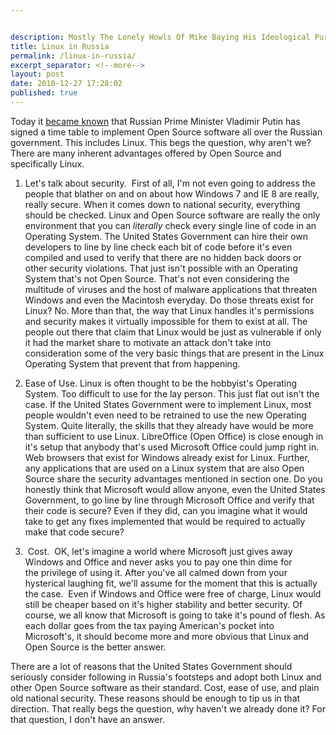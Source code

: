 ```yaml
---


description: Mostly The Lonely Howls Of Mike Baying His Ideological Purity At The Moon
title: Linux in Russia
permalink: /linux-in-russia/
excerpt_separator: <!--more-->
layout: post
date: 2010-12-27 17:28:02
published: true
---
```



Today it [became known](http://translate.google.com/translate?js=n&prev=_t&hl=en&ie=UTF-8&layout=2&eotf=1&sl=auto&tl=en&u=http://open.cnews.ru/news/top/index.shtml%3F2010/12/27/421556) that Russian Prime Minister Vladimir Putin has signed a time table to implement Open Source software all over the Russian government. This includes Linux. This begs the question, why aren't we? There are many inherent advantages offered by Open Source and specifically Linux.

1. Let's talk about security.  First of all, I'm not even going to address the people that blather on and on about how Windows 7 and IE 8 are really, really secure. When it comes down to national security, everything should be checked. Linux and Open Source software are really the only environment that you can _literally_ check every single line of code in an Operating System. The United States Government can hire their own developers to line by line check each bit of code before it's even compiled and used to verify that there are no hidden back doors or other security violations. That just isn't possible with an Operating System that's not Open Source. That's not even considering the multitude of viruses and the host of malware applications that threaten Windows and even the Macintosh everyday. Do those threats exist for Linux? No. More than that, the way that Linux handles it's permissions and security makes it virtually impossible for them to exist at all. The people out there that claim that Linux would be just as vulnerable if only it had the market share to motivate an attack don't take into consideration some of the very basic things that are present in the Linux Operating System that prevent that from happening.

2. Ease of Use. Linux is often thought to be the hobbyist's Operating System. Too difficult to use for the lay person. This just flat out isn't the case. If the United States Government were to implement Linux, most people wouldn't even need to be retrained to use the new Operating System. Quite literally, the skills that they already have would be more than sufficient to use Linux. LibreOffice (Open Office) is close enough in it's setup that anybody that's used Microsoft Office could jump right in. Web browsers that exist for Windows already exist for Linux. Further, any applications that are used on a Linux system that are also Open Source share the security advantages mentioned in section one. Do you honestly think that Microsoft would allow anyone, even the United States Government, to go line by line through Microsoft Office and verify that their code is secure? Even if they did, can you imagine what it would take to get any fixes implemented that would be required to actually make that code secure?

3.  Cost.  OK, let's imagine a world where Microsoft just gives away Windows and Office and never asks you to pay one thin dime for the privilege of using it. After you've all calmed down from your hysterical laughing fit, we'll assume for the moment that this is actually the case.  Even if Windows and Office were free of charge, Linux would still be cheaper based on it's higher stability and better security. Of course, we all know that Microsoft is going to take it's pound of flesh. As each dollar goes from the tax paying American's pocket into Microsoft's, it should become more and more obvious that Linux and Open Source is the better answer.

There are a lot of reasons that the United States Government should seriously consider following in Russia's footsteps and adopt both Linux and other Open Source software as their standard. Cost, ease of use, and plain old national security. These reasons should be enough to tip us in that direction. That really begs the question, why haven't we already done it? For that question, I don't have an answer.
